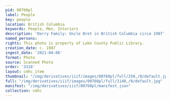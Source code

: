 ```yaml
---
pid: 00760pl
label: People
key: people
location: British Columbia
keywords: People, Men, Interiors
description: 'Derry Family: Uncle Bret in British Columbia circa 1907'
named_persons: 
rights: This photo is property of Lake County Public Library.
creation_date: c. 1907
ingest_date: '2021-04-06'
format: Photo
source: Scanned Photo
order: '3318'
layout: cmhc_item
thumbnail: "/img/derivatives/iiif/images/00760pl/full/250,/0/default.jpg"
full: "/img/derivatives/iiif/images/00760pl/full/1140,/0/default.jpg"
manifest: "/img/derivatives/iiif/00760pl/manifest.json"
collection: cmhc
---
```

